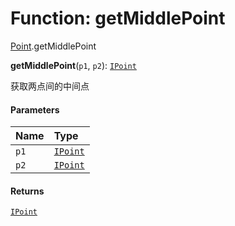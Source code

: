 # Function: getMiddlePoint

[Point](/auto-docs/fixed-layout-editor/modules/Point.md).getMiddlePoint

**getMiddlePoint**(`p1`, `p2`): [`IPoint`](/auto-docs/fixed-layout-editor/interfaces/IPoint.md)

获取两点间的中间点

#### Parameters

| Name | Type |
| :------ | :------ |
| `p1` | [`IPoint`](/auto-docs/fixed-layout-editor/interfaces/IPoint.md) |
| `p2` | [`IPoint`](/auto-docs/fixed-layout-editor/interfaces/IPoint.md) |

#### Returns

[`IPoint`](/auto-docs/fixed-layout-editor/interfaces/IPoint.md)
